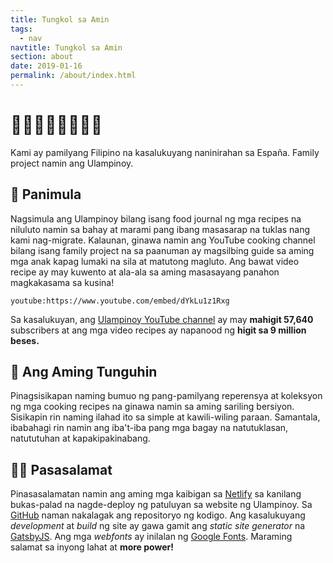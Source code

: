 ```yaml
---
title: Tungkol sa Amin
tags:
  - nav
navtitle: Tungkol sa Amin
section: about
date: 2019-01-16
permalink: /about/index.html
---
```


# 👨🏻👩🏻👧🏻👦🏻
Kami ay pamilyang Filipino na kasalukuyang naninirahan sa España. Family project namin ang Ulampinoy. 

## 📜 Panimula
Nagsimula ang Ulampinoy bilang isang food journal ng mga recipes na niluluto namin sa bahay at marami pang ibang masasarap na tuklas nang kami nag-migrate. Kalaunan, ginawa namin ang YouTube cooking channel bilang isang family project na sa paanuman ay magsilbing guide sa aming mga anak kapag lumaki na sila at matutong magluto. Ang bawat video recipe ay may kuwento at ala-ala sa aming masasayang panahon magkakasama sa kusina!

`youtube:https://www.youtube.com/embed/dYkLu1z1Rxg`

Sa kasalukuyan, ang [Ulampinoy YouTube channel](https://www.youtube.com/user/ulampinoy/videos) ay may **mahigit 57,640** subscribers at ang mga video recipes ay napanood ng **higit sa 9 million beses.**

## 🎯 Ang Aming Tunguhin
Pinagsisikapan naming bumuo ng pang-pamilyang reperensya at koleksyon ng mga cooking recipes na ginawa namin  sa aming sariling bersiyon. Sisikapin rin naming ilahad ito sa simple at kawili-wiling paraan. Samantala, ibabahagi rin namin ang iba't-iba pang mga bagay na natutuklasan, natututuhan at kapakipakinabang.

## 🙏🏼 Pasasalamat
Pinasasalamatan namin ang aming mga kaibigan sa [Netlify](https://www.netlify.com) sa kanilang bukas-palad na nagde-deploy ng patuluyan sa website ng Ulampinoy. Sa [GitHub](https://github.com/ulampinoy) naman nakalagak ang repositoryo ng kodigo. Ang kasalukuyang *development* at *build* ng site ay gawa gamit ang *static site generator* na [GatsbyJS](https://www.gatsbyjs.org/). Ang mga *webfonts* ay inilalan ng [Google Fonts](https://fonts.google.com/). Maraming salamat sa inyong lahat at **more power!**
